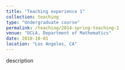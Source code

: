 ```yaml
---
title: "Teaching experience 1"
collection: teaching
type: "Undergraduate course"
permalink: /teaching/2014-spring-teaching-1
venue: "UCLA, Department of Mathematics"
date: 2018-10-01
location: "Los Angeles, CA"
---
```


description 
